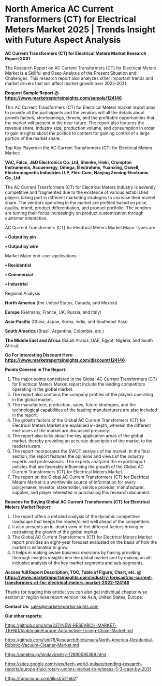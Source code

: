 # North America AC Current Transformers (CT) for Electrical Meters Market 2025 | Trends Insight with Future Aspect Analysis

<strong>AC Current Transformers (CT) for Electrical Meters Market Research Report 2031</strong>

The Research Report on AC Current Transformers (CT) for Electrical Meters Market is a Skillful and Deep Analysis of the Present Situation and Challenges. This research report also analyzes other important trends and market drivers that will affect market growth over 2025-2031.

<strong>Request Sample Report @ <a href=https://www.marketreportsinsights.com/sample/124146>https://www.marketreportsinsights.com/sample/124146</a></strong>

This AC Current Transformers (CT) for Electrical Meters market report aims to provide all the participants and the vendors will all the details about growth factors, shortcomings, threats, and the profitable opportunities that the market will present in the near future. The report also features the revenue share, industry size, production volume, and consumption in order to gain insights about the politics to contest for gaining control of a large portion of the market share.

Top Key Players in the AC Current Transformers (CT) for Electrical Meters Market:

<strong>VAC, Falco, J&D Electronics Co.,Ltd, Shenke, Hioki, Crompton Instruments, Accuenergy, Omega, Electrohms, Yuanxing, Oswell, Electromagnetic Industries LLP, Flex-Core, Nanjing Zeming Electronic Co.,Ltd</strong>

The AC Current Transformers (CT) for Electrical Meters Industry is severely competitive and fragmented due to the existence of various established players taking part in different marketing strategies to increase their market share. The vendors operating in the market are profiled based on price, quality, brand, product differentiation, and product portfolio. The vendors are turning their focus increasingly on product customization through customer interaction.

AC Current Transformers (CT) for Electrical Meters Market Major Types are:

<strong>• Output by pin

• Output by wire</strong>

Market Major end-user applications :

<strong>• Residential

• Commercial

• Industrial</strong>

Regional Analysis

</u><strong><b>North America</b></strong> (the United States, Canada, and Mexico)

<strong><b>Europe </b></strong>(Germany, France, UK, Russia, and Italy)

<strong><b>Asia-Pacific</b></strong> (China, Japan, Korea, India, and Southeast Asia)

<strong><b>South America</b></strong> (Brazil, Argentina, Colombia, etc.)

<strong><b>The Middle East and Africa</b></strong> (Saudi Arabia, UAE, Egypt, Nigeria, and South Africa)

<strong>Go For Interesting Discount Here: <a href=https://www.marketreportsinsights.com/discount/124146>https://www.marketreportsinsights.com/discount/124146</a></strong>

<strong>Points Covered in The Report:</strong>
<ol>
  <li>The major points considered in the Global AC Current Transformers (CT) for Electrical Meters Market report include the leading competitors operating in the global market.</li>
  <li>The report also contains the company profiles of the players operating in the global market.</li>
  <li>The manufacture, production, sales, future strategies, and the technological capabilities of the leading manufacturers are also included in the report.</li>
  <li>The growth factors of the Global AC Current Transformers (CT) for Electrical Meters Market are explained in-depth, wherein the different end-users of the market are discussed precisely.</li>
  <li>The report also talks about the key application areas of the global market, thereby providing an accurate description of the market to the readers/users.</li>
  <li>The report incorporates the SWOT analysis of the market. In the final section, the report features the opinions and views of the industry experts and professionals. The experts analyzed the export/import policies that are favorably influencing the growth of the Global AC Current Transformers (CT) for Electrical Meters Market.</li>
  <li>The report on the Global AC Current Transformers (CT) for Electrical Meters Market is a worthwhile source of information for every policymaker, investor, stakeholder, service provider, manufacturer, supplier, and player interested in purchasing this research document.</li>
</ol>
<strong>Reasons for Buying Global AC Current Transformers (CT) for Electrical Meters Market Report:</strong>

<ol>
  <li>The report offers a detailed analysis of the dynamic competitive landscape that keeps the reader/client well ahead of the competitors.</li>
  <li>It also presents an in-depth view of the different factors driving or restraining the growth of the global market.</li>
  <li>The Global AC Current Transformers (CT) for Electrical Meters Market report provides an eight-year forecast evaluated on the basis of how the market is estimated to grow.</li>
  <li>It helps in making aware business decisions by having providing thorough insights insights into the global market and by making an all-inclusive analysis of the key market segments and sub-segments.</li>
</ol>
<strong>Access full Report Description, TOC, Table of Figure, Chart, etc. @ <a href=https://www.marketreportsinsights.com/industry-forecast/ac-current-transformers-ct-for-electrical-meters-market-2022-124146>https://www.marketreportsinsights.com/industry-forecast/ac-current-transformers-ct-for-electrical-meters-market-2022-124146</a></strong>


Thanks for reading this article; you can also get individual chapter wise section or region wise report version like Asia, United States, Europe.

<strong>Contact Us:</strong>
sales@marketreportsinsights.com

<strong>Our other reports:</strong>

<a href=https://github.com/arha237/NEW-RESEARCH-MARKET-TREND/blob/main/Europe-Automotive-Timing-Chain-Market.md>https://github.com/arha237/NEW-RESEARCH-MARKET-TREND/blob/main/Europe-Automotive-Timing-Chain-Market.md</a>

<a href=https://github.com/Ishi78/Research/blob/main/North-America-Residential-Robotic-Vacuum-Cleaner-Market.md>https://github.com/Ishi78/Research/blob/main/North-America-Residential-Robotic-Vacuum-Cleaner-Market.md</a>

<a href=https://ameblo.jp/hindavi/entry-12890595389.html>https://ameblo.jp/hindavi/entry-12890595389.html</a>

<a href=https://sites.google.com/view/tech-world-pulsee/trending-research-reports/europe-fluid-rotary-unions-market-to-witness-5-3-cagr-by-2031>https://sites.google.com/view/tech-world-pulsee/trending-research-reports/europe-fluid-rotary-unions-market-to-witness-5-3-cagr-by-2031</a>

<a href=https://tanomuno.com/illust/521662>https://tanomuno.com/illust/521662</a>"
